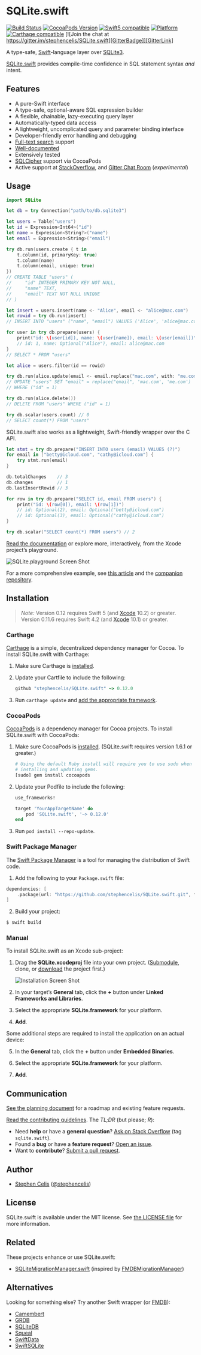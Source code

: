 # SQLite.swift

[![Build Status][TravisBadge]][TravisLink] [![CocoaPods Version][CocoaPodsVersionBadge]][CocoaPodsVersionLink] [![Swift5 compatible][Swift5Badge]][Swift5Link] [![Platform][PlatformBadge]][PlatformLink] [![Carthage compatible][CartagheBadge]][CarthageLink] [![Join the chat at https://gitter.im/stephencelis/SQLite.swift][GitterBadge]][GitterLink]

A type-safe, [Swift][]-language layer over [SQLite3][].

[SQLite.swift][] provides compile-time confidence in SQL statement
syntax _and_ intent.

## Features

 - A pure-Swift interface
 - A type-safe, optional-aware SQL expression builder
 - A flexible, chainable, lazy-executing query layer
 - Automatically-typed data access
 - A lightweight, uncomplicated query and parameter binding interface
 - Developer-friendly error handling and debugging
 - [Full-text search][] support
 - [Well-documented][See Documentation]
 - Extensively tested
 - [SQLCipher][] support via CocoaPods
 - Active support at
   [StackOverflow](http://stackoverflow.com/questions/tagged/sqlite.swift),
   and [Gitter Chat Room](https://gitter.im/stephencelis/SQLite.swift)
   (_experimental_)

[SQLCipher]: https://www.zetetic.net/sqlcipher/
[Full-text search]: Documentation/Index.md#full-text-search
[See Documentation]: Documentation/Index.md#sqliteswift-documentation


## Usage

```swift
import SQLite

let db = try Connection("path/to/db.sqlite3")

let users = Table("users")
let id = Expression<Int64>("id")
let name = Expression<String?>("name")
let email = Expression<String>("email")

try db.run(users.create { t in
    t.column(id, primaryKey: true)
    t.column(name)
    t.column(email, unique: true)
})
// CREATE TABLE "users" (
//     "id" INTEGER PRIMARY KEY NOT NULL,
//     "name" TEXT,
//     "email" TEXT NOT NULL UNIQUE
// )

let insert = users.insert(name <- "Alice", email <- "alice@mac.com")
let rowid = try db.run(insert)
// INSERT INTO "users" ("name", "email") VALUES ('Alice', 'alice@mac.com')

for user in try db.prepare(users) {
    print("id: \(user[id]), name: \(user[name]), email: \(user[email])")
    // id: 1, name: Optional("Alice"), email: alice@mac.com
}
// SELECT * FROM "users"

let alice = users.filter(id == rowid)

try db.run(alice.update(email <- email.replace("mac.com", with: "me.com")))
// UPDATE "users" SET "email" = replace("email", 'mac.com', 'me.com')
// WHERE ("id" = 1)

try db.run(alice.delete())
// DELETE FROM "users" WHERE ("id" = 1)

try db.scalar(users.count) // 0
// SELECT count(*) FROM "users"
```

SQLite.swift also works as a lightweight, Swift-friendly wrapper over the C
API.

```swift
let stmt = try db.prepare("INSERT INTO users (email) VALUES (?)")
for email in ["betty@icloud.com", "cathy@icloud.com"] {
    try stmt.run(email)
}

db.totalChanges    // 3
db.changes         // 1
db.lastInsertRowid // 3

for row in try db.prepare("SELECT id, email FROM users") {
    print("id: \(row[0]), email: \(row[1])")
    // id: Optional(2), email: Optional("betty@icloud.com")
    // id: Optional(3), email: Optional("cathy@icloud.com")
}

try db.scalar("SELECT count(*) FROM users") // 2
```

[Read the documentation][See Documentation] or explore more,
interactively, from the Xcode project’s playground.

![SQLite.playground Screen Shot](Documentation/Resources/playground@2x.png)

For a more comprehensive example, see
[this article][Create a Data Access Layer with SQLite.swift and Swift 2]
and the [companion repository][SQLiteDataAccessLayer2].


[Create a Data Access Layer with SQLite.swift and Swift 2]: http://masteringswift.blogspot.com/2015/09/create-data-access-layer-with.html
[SQLiteDataAccessLayer2]: https://github.com/hoffmanjon/SQLiteDataAccessLayer2/tree/master

## Installation

> _Note:_ Version 0.12 requires Swift 5 (and [Xcode](https://developer.apple.com/xcode/downloads/) 10.2) or greater. Version 0.11.6 requires Swift 4.2 (and [Xcode](https://developer.apple.com/xcode/downloads/) 10.1) or greater.

### Carthage

[Carthage][] is a simple, decentralized dependency manager for Cocoa. To
install SQLite.swift with Carthage:

 1. Make sure Carthage is [installed][Carthage Installation].

 2. Update your Cartfile to include the following:

    ```ruby
    github "stephencelis/SQLite.swift" ~> 0.12.0
    ```

 3. Run `carthage update` and
    [add the appropriate framework][Carthage Usage].


[Carthage]: https://github.com/Carthage/Carthage
[Carthage Installation]: https://github.com/Carthage/Carthage#installing-carthage
[Carthage Usage]: https://github.com/Carthage/Carthage#adding-frameworks-to-an-application


### CocoaPods

[CocoaPods][] is a dependency manager for Cocoa projects. To install
SQLite.swift with CocoaPods:

 1. Make sure CocoaPods is [installed][CocoaPods Installation]. (SQLite.swift
    requires version 1.6.1 or greater.)

    ```sh
    # Using the default Ruby install will require you to use sudo when
    # installing and updating gems.
    [sudo] gem install cocoapods
    ```

 2. Update your Podfile to include the following:

    ```ruby
    use_frameworks!

    target 'YourAppTargetName' do
        pod 'SQLite.swift', '~> 0.12.0'
    end
    ```

 3. Run `pod install --repo-update`.

[CocoaPods]: https://cocoapods.org
[CocoaPods Installation]: https://guides.cocoapods.org/using/getting-started.html#getting-started

### Swift Package Manager

The [Swift Package Manager][] is a tool for managing the distribution of
Swift code.

1. Add the following to your `Package.swift` file:

  ```swift
  dependencies: [
      .package(url: "https://github.com/stephencelis/SQLite.swift.git", from: "0.12.0")
  ]
  ```

2. Build your project:

  ```sh
  $ swift build
  ```

[Swift Package Manager]: https://swift.org/package-manager

### Manual

To install SQLite.swift as an Xcode sub-project:

 1. Drag the **SQLite.xcodeproj** file into your own project.
    ([Submodule][], clone, or [download][] the project first.)

    ![Installation Screen Shot](Documentation/Resources/installation@2x.png)

 2. In your target’s **General** tab, click the **+** button under **Linked
    Frameworks and Libraries**.

 3. Select the appropriate **SQLite.framework** for your platform.

 4. **Add**.

Some additional steps are required to install the application on an actual
device:

 5. In the **General** tab, click the **+** button under **Embedded
    Binaries**.

 6. Select the appropriate **SQLite.framework** for your platform.

 7. **Add**.


[Xcode]: https://developer.apple.com/xcode/downloads/
[Submodule]: http://git-scm.com/book/en/Git-Tools-Submodules
[download]: https://github.com/stephencelis/SQLite.swift/archive/master.zip


## Communication

[See the planning document] for a roadmap and existing feature requests.

[Read the contributing guidelines][]. The _TL;DR_ (but please; _R_):

 - Need **help** or have a **general question**? [Ask on Stack
   Overflow][] (tag `sqlite.swift`).
 - Found a **bug** or have a **feature request**? [Open an issue][].
 - Want to **contribute**? [Submit a pull request][].

[See the planning document]: /Documentation/Planning.md
[Read the contributing guidelines]: ./CONTRIBUTING.md#contributing
[Ask on Stack Overflow]: http://stackoverflow.com/questions/tagged/sqlite.swift
[Open an issue]: https://github.com/stephencelis/SQLite.swift/issues/new
[Submit a pull request]: https://github.com/stephencelis/SQLite.swift/fork


## Author

 - [Stephen Celis](mailto:stephen@stephencelis.com)
   ([@stephencelis](https://twitter.com/stephencelis))


## License

SQLite.swift is available under the MIT license. See [the LICENSE
file](./LICENSE.txt) for more information.

## Related

These projects enhance or use SQLite.swift:

 - [SQLiteMigrationManager.swift][] (inspired by
   [FMDBMigrationManager][])


## Alternatives

Looking for something else? Try another Swift wrapper (or [FMDB][]):

 - [Camembert](https://github.com/remirobert/Camembert)
 - [GRDB](https://github.com/groue/GRDB.swift)
 - [SQLiteDB](https://github.com/FahimF/SQLiteDB)
 - [Squeal](https://github.com/nerdyc/Squeal)
 - [SwiftData](https://github.com/ryanfowler/SwiftData)
 - [SwiftSQLite](https://github.com/chrismsimpson/SwiftSQLite)

[Swift]: https://swift.org/
[SQLite3]: http://www.sqlite.org
[SQLite.swift]: https://github.com/stephencelis/SQLite.swift

[TravisBadge]: https://img.shields.io/travis/stephencelis/SQLite.swift/master.svg?style=flat
[TravisLink]: https://travis-ci.org/stephencelis/SQLite.swift

[CocoaPodsVersionBadge]: https://cocoapod-badges.herokuapp.com/v/SQLite.swift/badge.png
[CocoaPodsVersionLink]: http://cocoadocs.org/docsets/SQLite.swift

[PlatformBadge]: https://cocoapod-badges.herokuapp.com/p/SQLite.swift/badge.png
[PlatformLink]: http://cocoadocs.org/docsets/SQLite.swift

[CartagheBadge]: https://img.shields.io/badge/Carthage-compatible-4BC51D.svg?style=flat
[CarthageLink]: https://github.com/Carthage/Carthage

[GitterBadge]: https://badges.gitter.im/stephencelis/SQLite.swift.svg
[GitterLink]: https://gitter.im/stephencelis/SQLite.swift

[Swift5Badge]: https://img.shields.io/badge/swift-5-orange.svg?style=flat
[Swift5Link]: https://developer.apple.com/swift/

[SQLiteMigrationManager.swift]: https://github.com/garriguv/SQLiteMigrationManager.swift
[FMDB]: https://github.com/ccgus/fmdb
[FMDBMigrationManager]: https://github.com/layerhq/FMDBMigrationManager
